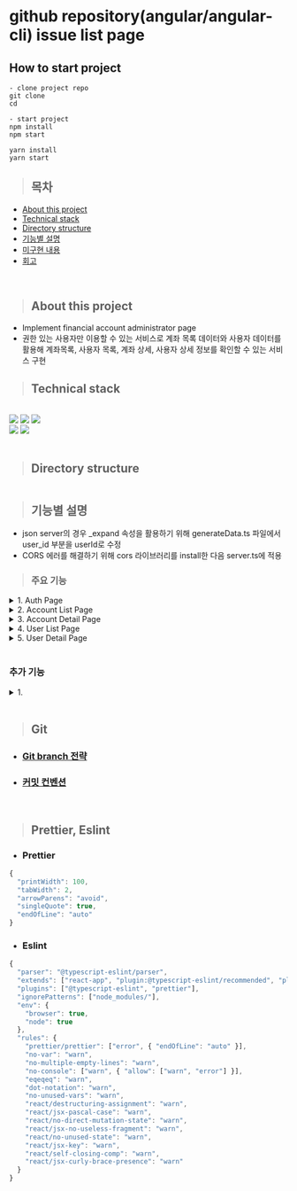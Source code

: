 # github repository(angular/angular-cli) issue list page

## How to start project

```
- clone project repo
git clone
cd

- start project
npm install
npm start

yarn install
yarn start

```

> ## 목차

- [About this project](#About-this-project)
- [Technical stack](#Technical-stack)
- [Directory structure](#Directory-structure)
- [기능별 설명](#기능별-설명)
- [미구현 내용](#미구현-내용)
- [회고](#회고)

<br>

> ## About this project

- Implement financial account administrator page
- 권한 있는 사용자만 이용할 수 있는 서비스로 계좌 목록 데이터와 사용자 데이터를 활용해 계좌목록, 사용자 목록, 계좌 상세, 사용자 상세 정보를 확인할 수 있는 서비스 구현

> ## Technical stack

 <br/>

<img src="https://img.shields.io/badge/javascript-F7DF1E?style=for-the-badge&logo=javascript&logoColor=white">
<img src="https://img.shields.io/badge/react-61DAFB?style=for-the-badge&logo=react&logoColor=white">
<!-- <img src="https://img.shields.io/badge/typescript-3178C6?style=for-the-badge&logo=typescript&logoColor=white"> -->
<img src="https://img.shields.io/badge/styled-components-DB7093?style=for-the-badge&logo=styled-components&logoColor=white%22%3E">
<br>
<img src="https://img.shields.io/badge/redux-764ABC?style=for-the-badge&logo=redux&logoColor=white%22%3E">
<img src="https://img.shields.io/badge/redux_toolkit-764ABC?style=for-the-badge&logo=redux&logoColor=white%22%3E">
<br>
<br>

> ## Directory structure

```

```

> ## 기능별 설명

- json server의 경우 \_expand 속성을 활용하기 위해 generateData.ts 파일에서 user_id 부분을 userId로 수정
- CORS 에러를 해결하기 위해 cors 라이브러리를 install한 다음 server.ts에 적용

> ### 주요 기능

  <details>
    <summary>1. Auth Page </summary>

    1. POSTMAN으로 회원가입을 진행한 후 등록되어 있는 email과 password로 로그인 하도록 구현
    2. 로그인 후 반환되는 accessToken을 Recoil로 저장하고 recoil-persist로 로컬 스토리지에 저장해서 새로고침해도 로그인이 유지되도록 구현

  </details>

  <details>
    <summary>2. Account List Page </summary>

    1. table 태그로 계좌 목록을 받아온 다음 보여줄 수 있도록 구현
    2. data는 json server의 expand 속성을 활용해서 요청 받아온 account list data 안에 user data를 자식 형태로 받아와 account.user로 활용할 수 있도록 api 요청 처리
    3. 받아온 계좌 데이터들 중 broker_id, status, is_active와 같은 요소들은 해당 데이터의 실제 이름에 맞게 처리하여 표시하도록 구현
    4. Search API를 통해 해당 text를 포함하는 데이터들을 모두 보여줄 수 있도록 구현
    5. Pagination API를 적용해 10개씩 데이터를 보여줄 수 있도록 구현
    6. Filtering 기능을 sidebar 형태로 각 항목을 선택하여 선택한 항목에 맞는 데이터들을 보여줄 수 있도록 구현, 초기화 버튼을 통해 가장 처음 보여주었던 10개 데이터를 다시 보여줄 수 있도록 구현
    7. 마스킹처리와 손실, 이익여부에 따른 평가 금액 색깔 변화 구현
    8. 고객명이나 계좌번호를 누를 시 해당 상세 페이지로 이동하도록 구현

  </details>
    <details>
    <summary>3. Account Detail Page </summary>

    1. 계좌 상세 페이지에서는 해당 유저의 정보와 계좌 상세 내용을 받아와서 표시하도록 구현
    2. data의 경우 해당 계좌 상세 정보에 user를 expand해서 해당 계좌의 유저 데이터도 같이 받아와서 데이터를 표시

  </details>
    <details>
    <summary>4. User List Page </summary>

    1. table 태그로 사용자 목록을 보여주도록 구현
    2. data는 user list 정보와 userSetting 정보를 동시에 받아와서 혜택 수신 동의 여부와 같은 데이터들을 추가적으로 함께 처리할 수 있도록 구현
    3. 검색과 filtering과 pagination도 account와 동일하게 구현

  </details>

  <details>
    <summary>5. User Detail Page </summary>

    1. 사용자 상세의 경우 필요한 user data와 해당 유저가 소유한 계좌 data를 함께 받아온 후 사용자 정보는 위에 표시하고 목록은 아래에 표시할 수 있도록 구현
    2. 사용자 이름을 변경하거나 사용자를 삭제할 수 있는 기능 구현

  </details>

<br/>

### 추가 기능

<details>
    <summary>1.  </summary>

    1.

  </details>

<br>

> ## Git

- ### [Git branch 전략](https://github.com/wanted-pre-onboarding-fe-6-10/I.M.LAB/wiki/Git-branch-%EC%A0%84%EB%9E%B5)

- ### [커밋 컨벤션](https://github.com/wanted-pre-onboarding-fe-6-10/I.M.LAB/wiki/%EC%BB%A4%EB%B0%8B-%EC%BB%A8%EB%B2%A4%EC%85%98)

<br>

> ## Prettier, Eslint

- ### Prettier

```javascript
{
  "printWidth": 100,
  "tabWidth": 2,
  "arrowParens": "avoid",
  "singleQuote": true,
  "endOfLine": "auto"
}
```

- ### Eslint

```javascript
{
  "parser": "@typescript-eslint/parser",
  "extends": ["react-app", "plugin:@typescript-eslint/recommended", "plugin:prettier/recommended"],
  "plugins": ["@typescript-eslint", "prettier"],
  "ignorePatterns": ["node_modules/"],
  "env": {
    "browser": true,
    "node": true
  },
  "rules": {
    "prettier/prettier": ["error", { "endOfLine": "auto" }],
    "no-var": "warn",
    "no-multiple-empty-lines": "warn",
    "no-console": ["warn", { "allow": ["warn", "error"] }],
    "eqeqeq": "warn",
    "dot-notation": "warn",
    "no-unused-vars": "warn",
    "react/destructuring-assignment": "warn",
    "react/jsx-pascal-case": "warn",
    "react/no-direct-mutation-state": "warn",
    "react/jsx-no-useless-fragment": "warn",
    "react/no-unused-state": "warn",
    "react/jsx-key": "warn",
    "react/self-closing-comp": "warn",
    "react/jsx-curly-brace-presence": "warn"
  }
}

```
